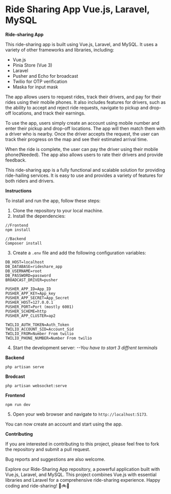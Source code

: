 # Ride Sharing App Vue.js, Laravel, MySQL

**Ride-sharing App**

This ride-sharing app is built using Vue.js, Laravel, and MySQL. It uses a variety of other frameworks and libraries, including:
* Vue.js
* Pinia Store (Vue 3)
* Laravel
* Pusher and Echo for broadcast
* Twilio for OTP verification
* Maska for input mask

The app allows users to request rides, track their drivers, and pay for their rides using their mobile phones. It also includes features for drivers, such as the ability to accept and reject ride requests, navigate to pickup and drop-off locations, and track their earnings.

To use the app, users simply create an account using mobile number and enter their pickup and drop-off locations. The app will then match them with a driver who is nearby. Once the driver accepts the request, the user can track their progress on the map and see their estimated arrival time.

When the ride is complete, the user can pay the driver using their mobile phone(Needed). The app also allows users to rate their drivers and provide feedback.

This ride-sharing app is a fully functional and scalable solution for providing ride-hailing services. It is easy to use and provides a variety of features for both riders and drivers.

**Instructions**

To install and run the app, follow these steps:

1. Clone the repository to your local machine.
2. Install the dependencies:

```
//Frontend
npm install
```
```
//Backend
Composer install
```

3. Create a `.env` file and add the following configuration variables:

```
DB_HOST=localhost
DB_DATABASE=rideshare_app
DB_USERNAME=root
DB_PASSWORD=password
BROADCAST_DRIVER=pusher

PUSHER_APP_ID=App_ID
PUSHER_APP_KEY=App_key
PUSHER_APP_SECRET=App_Secret
PUSHER_HOST=127.0.0.1
PUSHER_PORT=Port (mostly 6001)
PUSHER_SCHEME=http
PUSHER_APP_CLUSTER=ap2

TWILIO_AUTH_TOKEN=Auth_Token
TWILIO_ACCOUNT_SID=Account_Sid
TWILIO_FROM=Number From twilio
TWILIO_PHONE_NUMBER=Number From twilio
```

4. Start the development server:
_--You have to start 3 diffrent terminals_
   
**Backend**
```
php artisan serve
```
**Brodcast**
```
php artisan websocket:serve
```
**Frontend**
```
npm run dev
```

5. Open your web browser and navigate to `http://localhost:5173`.

You can now create an account and start using the app.

**Contributing**

If you are interested in contributing to this project, please feel free to fork the repository and submit a pull request.

Bug reports and suggestions are also welcome.

Explore our Ride-Sharing App repository, a powerful application built with Vue.js, Laravel, and MySQL. This project combines Vue.js with essential libraries and Laravel for a comprehensive ride-sharing experience.  Happy coding and ride-sharing! 🚗🚲🛴

